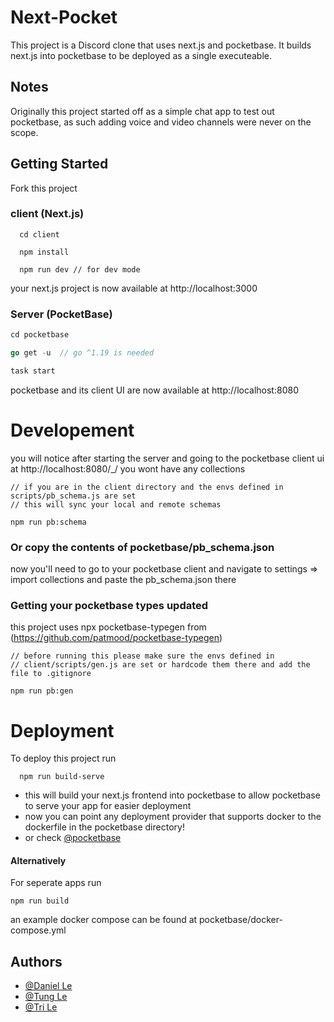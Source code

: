 # Next-Pocket
This project is a Discord clone that uses next.js and pocketbase. It builds next.js into pocketbase to be deployed as a single executeable.

## Notes
Originally this project started off as a simple chat app to test out pocketbase, as such adding voice and video channels were never on the scope.

## Getting Started

Fork this project

### client (Next.js)
```node
  cd client

  npm install
  
  npm run dev // for dev mode
```
your next.js project is now available at http://localhost:3000
### Server (PocketBase)
```go
cd pocketbase

go get -u  // go ^1.19 is needed

task start
```
pocketbase and its client UI are now available at http://localhost:8080
# Developement
you will notice after starting the server and going to the pocketbase client ui
at http://localhost:8080/_/ you wont have any collections
```
// if you are in the client directory and the envs defined in scripts/pb_schema.js are set
// this will sync your local and remote schemas

npm run pb:schema
```
### Or copy the contents of pocketbase/pb_schema.json
now you'll need to go to your pocketbase client and navigate to settings => import collections and paste the pb_schema.json there

### Getting your pocketbase types updated
this project uses npx pocketbase-typegen from (https://github.com/patmood/pocketbase-typegen)
```
// before running this please make sure the envs defined in
// client/scripts/gen.js are set or hardcode them there and add the file to .gitignore

npm run pb:gen
```
# Deployment
To deploy this project run

```node
  npm run build-serve
```
- this will build your next.js frontend into pocketbase to allow pocketbase to serve your app for easier deployment
- now you can point any deployment provider that supports docker to the dockerfile in the pocketbase directory!
- or check [@pocketbase](https://pocketbase.io/docs/going-to-production)


#### Alternatively

For seperate apps run

```node
npm run build
```

an example docker compose can be found at pocketbase/docker-compose.yml 




## Authors

- [@Daniel Le](https://www.github.com/daniel-le97)
- [@Tung Le](https://www.github.com/TungLe0319)
- [@Tri Le](https://www.github.com/trile1122)

